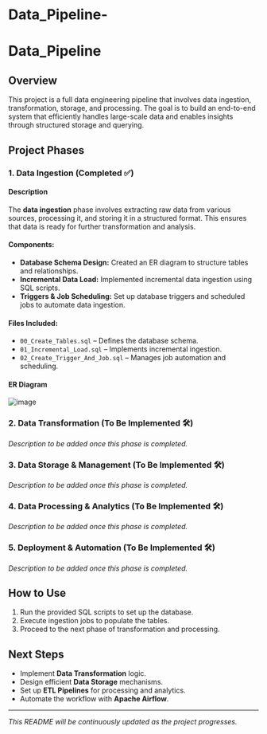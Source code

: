 # Data_Pipeline-
# Data_Pipeline

## Overview  
This project is a full data engineering pipeline that involves data ingestion, transformation, storage, and processing. The goal is to build an end-to-end system that efficiently handles large-scale data and enables insights through structured storage and querying.

## Project Phases  

### 1. Data Ingestion (Completed ✅)  
#### Description  
The **data ingestion** phase involves extracting raw data from various sources, processing it, and storing it in a structured format. This ensures that data is ready for further transformation and analysis.

#### Components:  
- **Database Schema Design:** Created an ER diagram to structure tables and relationships.  
- **Incremental Data Load:** Implemented incremental data ingestion using SQL scripts.  
- **Triggers & Job Scheduling:** Set up database triggers and scheduled jobs to automate data ingestion.  

#### Files Included:  
- `00_Create_Tables.sql` – Defines the database schema.  
- `01_Incremental_Load.sql` – Implements incremental ingestion.  
- `02_Create_Trigger_And_Job.sql` – Manages job automation and scheduling.  

#### ER Diagram  
![image](https://github.com/user-attachments/assets/bc457e77-02f1-46e0-979d-94dfd7d200ae)

### 2. Data Transformation (To Be Implemented 🛠️)  
_Description to be added once this phase is completed._  

### 3. Data Storage & Management (To Be Implemented 🛠️)  
_Description to be added once this phase is completed._  

### 4. Data Processing & Analytics (To Be Implemented 🛠️)  
_Description to be added once this phase is completed._  

### 5. Deployment & Automation (To Be Implemented 🛠️)  
_Description to be added once this phase is completed._  

## How to Use  
1. Run the provided SQL scripts to set up the database.  
2. Execute ingestion jobs to populate the tables.  
3. Proceed to the next phase of transformation and processing.  

## Next Steps  
- Implement **Data Transformation** logic.  
- Design efficient **Data Storage** mechanisms.  
- Set up **ETL Pipelines** for processing and analytics.  
- Automate the workflow with **Apache Airflow**.  

---  
_This README will be continuously updated as the project progresses._  


